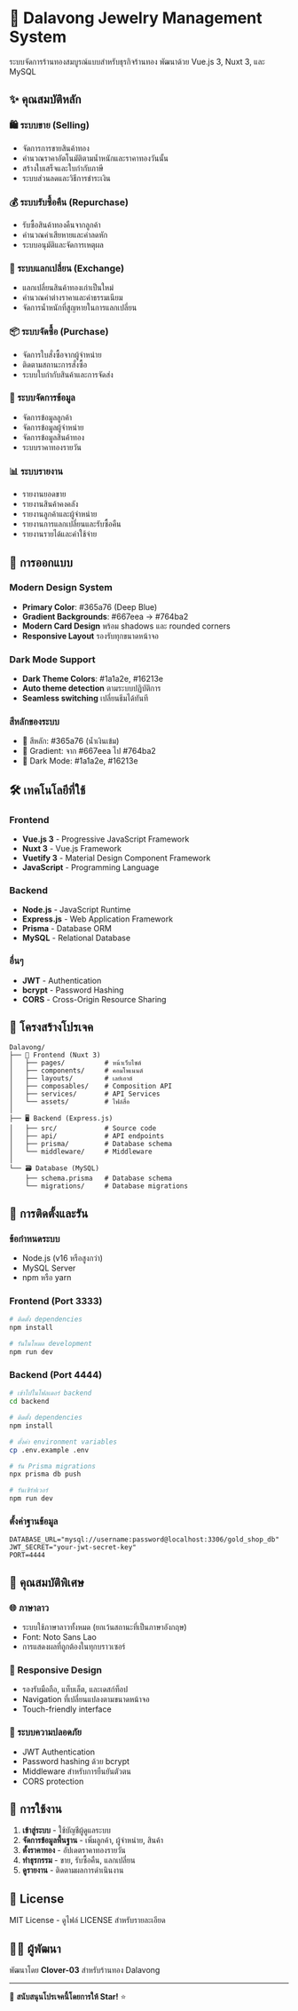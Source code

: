 # 💎 Dalavong Jewelry Management System

ระบบจัดการร้านทองสมบูรณ์แบบสำหรับธุรกิจร้านทอง พัฒนาด้วย Vue.js 3, Nuxt 3, และ MySQL

## ✨ คุณสมบัติหลัก

### 🛍️ ระบบขาย (Selling)
- จัดการการขายสินค้าทอง
- คำนวณราคาอัตโนมัติตามน้ำหนักและราคาทองวันนั้น
- สร้างใบเสร็จและใบกำกับภาษี
- ระบบส่วนลดและวิธีการชำระเงิน

### 💰 ระบบรับซื้อคืน (Repurchase)
- รับซื้อสินค้าทองคืนจากลูกค้า
- คำนวณค่าเสียหายและค่าลดหัก
- ระบบอนุมัติและจัดการเหตุผล

### 🔄 ระบบแลกเปลี่ยน (Exchange)
- แลกเปลี่ยนสินค้าทองเก่าเป็นใหม่
- คำนวณค่าต่างราคาและค่าธรรมเนียม
- จัดการน้ำหนักที่สูญหายในการแลกเปลี่ยน

### 📦 ระบบจัดซื้อ (Purchase)
- จัดการใบสั่งซื้อจากผู้จำหน่าย
- ติดตามสถานะการสั่งซื้อ
- ระบบใบกำกับสินค้าและการจัดส่ง

### 👥 ระบบจัดการข้อมูล
- จัดการข้อมูลลูกค้า
- จัดการข้อมูลผู้จำหน่าย
- จัดการข้อมูลสินค้าทอง
- ระบบราคาทองรายวัน

### 📊 ระบบรายงาน
- รายงานยอดขาย
- รายงานสินค้าคงคลัง
- รายงานลูกค้าและผู้จำหน่าย
- รายงานการแลกเปลี่ยนและรับซื้อคืน
- รายงานรายได้และค่าใช้จ่าย

## 🎨 การออกแบบ

### Modern Design System
- **Primary Color**: #365a76 (Deep Blue)
- **Gradient Backgrounds**: #667eea → #764ba2
- **Modern Card Design** พร้อม shadows และ rounded corners
- **Responsive Layout** รองรับทุกขนาดหน้าจอ

### Dark Mode Support
- **Dark Theme Colors**: #1a1a2e, #16213e
- **Auto theme detection** ตามระบบปฏิบัติการ
- **Seamless switching** เปลี่ยนธีมได้ทันที

### สีหลักของระบบ
- 🔵 สีหลัก: #365a76 (น้ำเงินเข้ม)
- 🌈 Gradient: จาก #667eea ไป #764ba2
- 🌙 Dark Mode: #1a1a2e, #16213e

## 🛠️ เทคโนโลยีที่ใช้

### Frontend
- **Vue.js 3** - Progressive JavaScript Framework
- **Nuxt 3** - Vue.js Framework
- **Vuetify 3** - Material Design Component Framework
- **JavaScript** - Programming Language

### Backend
- **Node.js** - JavaScript Runtime
- **Express.js** - Web Application Framework
- **Prisma** - Database ORM
- **MySQL** - Relational Database

### อื่นๆ
- **JWT** - Authentication
- **bcrypt** - Password Hashing
- **CORS** - Cross-Origin Resource Sharing

## 📁 โครงสร้างโปรเจค

```
Dalavong/
├── 🎨 Frontend (Nuxt 3)
│   ├── pages/          # หน้าเว็บไซต์
│   ├── components/     # คอมโพเนนต์
│   ├── layouts/        # เลย์เอาต์
│   ├── composables/    # Composition API
│   ├── services/       # API Services
│   └── assets/         # ไฟล์สื่อ
│
├── 🖥️ Backend (Express.js)
│   ├── src/            # Source code
│   ├── api/            # API endpoints
│   ├── prisma/         # Database schema
│   └── middleware/     # Middleware
│
└── 🗃️ Database (MySQL)
    ├── schema.prisma   # Database schema
    └── migrations/     # Database migrations
```

## 🚀 การติดตั้งและรัน

### ข้อกำหนดระบบ
- Node.js (v16 หรือสูงกว่า)
- MySQL Server
- npm หรือ yarn

### Frontend (Port 3333)
```bash
# ติดตั้ง dependencies
npm install

# รันในโหมด development
npm run dev
```

### Backend (Port 4444)
```bash
# เข้าไปในโฟลเดอร์ backend
cd backend

# ติดตั้ง dependencies
npm install

# ตั้งค่า environment variables
cp .env.example .env

# รัน Prisma migrations
npx prisma db push

# รันเซิร์ฟเวอร์
npm run dev
```

### ตั้งค่าฐานข้อมูล
```env
DATABASE_URL="mysql://username:password@localhost:3306/gold_shop_db"
JWT_SECRET="your-jwt-secret-key"
PORT=4444
```

## 🌟 คุณสมบัติพิเศษ

### 🌐 ภาษาลาว
- ระบบใช้ภาษาลาวทั้งหมด (ยกเว้นสถานะที่เป็นภาษาอังกฤษ)
- Font: Noto Sans Lao
- การแสดงผลที่ถูกต้องในทุกบราวเซอร์

### 📱 Responsive Design
- รองรับมือถือ, แท็บเล็ต, และเดสก์ท็อป
- Navigation ที่เปลี่ยนแปลงตามขนาดหน้าจอ
- Touch-friendly interface

### 🔐 ระบบความปลอดภัย
- JWT Authentication
- Password hashing ด้วย bcrypt
- Middleware สำหรับการยืนยันตัวตน
- CORS protection

## 🎯 การใช้งาน

1. **เข้าสู่ระบบ** - ใช้บัญชีผู้ดูแลระบบ
2. **จัดการข้อมูลพื้นฐาน** - เพิ่มลูกค้า, ผู้จำหน่าย, สินค้า
3. **ตั้งราคาทอง** - อัปเดตราคาทองรายวัน
4. **ทำธุรกรรม** - ขาย, รับซื้อคืน, แลกเปลี่ยน
5. **ดูรายงาน** - ติดตามผลการดำเนินงาน

## 📄 License

MIT License - ดูไฟล์ LICENSE สำหรับรายละเอียด

## 👨‍💻 ผู้พัฒนา

พัฒนาโดย **Clover-03** สำหรับร้านทอง Dalavong

---

🌟 **สนับสนุนโปรเจคนี้โดยการให้ Star!** ⭐️
